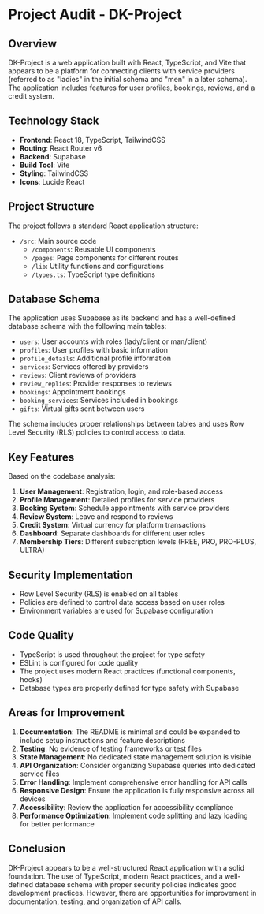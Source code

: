 # Project Audit - DK-Project

## Overview
DK-Project is a web application built with React, TypeScript, and Vite that appears to be a platform for connecting clients with service providers (referred to as "ladies" in the initial schema and "men" in a later schema). The application includes features for user profiles, bookings, reviews, and a credit system.

## Technology Stack
- **Frontend**: React 18, TypeScript, TailwindCSS
- **Routing**: React Router v6
- **Backend**: Supabase
- **Build Tool**: Vite
- **Styling**: TailwindCSS
- **Icons**: Lucide React

## Project Structure
The project follows a standard React application structure:
- `/src`: Main source code
  - `/components`: Reusable UI components
  - `/pages`: Page components for different routes
  - `/lib`: Utility functions and configurations
  - `/types.ts`: TypeScript type definitions

## Database Schema
The application uses Supabase as its backend and has a well-defined database schema with the following main tables:
- `users`: User accounts with roles (lady/client or man/client)
- `profiles`: User profiles with basic information
- `profile_details`: Additional profile information
- `services`: Services offered by providers
- `reviews`: Client reviews of providers
- `review_replies`: Provider responses to reviews
- `bookings`: Appointment bookings
- `booking_services`: Services included in bookings
- `gifts`: Virtual gifts sent between users

The schema includes proper relationships between tables and uses Row Level Security (RLS) policies to control access to data.

## Key Features
Based on the codebase analysis:
1. **User Management**: Registration, login, and role-based access
2. **Profile Management**: Detailed profiles for service providers
3. **Booking System**: Schedule appointments with service providers
4. **Review System**: Leave and respond to reviews
5. **Credit System**: Virtual currency for platform transactions
6. **Dashboard**: Separate dashboards for different user roles
7. **Membership Tiers**: Different subscription levels (FREE, PRO, PRO-PLUS, ULTRA)

## Security Implementation
- Row Level Security (RLS) is enabled on all tables
- Policies are defined to control data access based on user roles
- Environment variables are used for Supabase configuration

## Code Quality
- TypeScript is used throughout the project for type safety
- ESLint is configured for code quality
- The project uses modern React practices (functional components, hooks)
- Database types are properly defined for type safety with Supabase

## Areas for Improvement
1. **Documentation**: The README is minimal and could be expanded to include setup instructions and feature descriptions
2. **Testing**: No evidence of testing frameworks or test files
3. **State Management**: No dedicated state management solution is visible
4. **API Organization**: Consider organizing Supabase queries into dedicated service files
5. **Error Handling**: Implement comprehensive error handling for API calls
6. **Responsive Design**: Ensure the application is fully responsive across all devices
7. **Accessibility**: Review the application for accessibility compliance
8. **Performance Optimization**: Implement code splitting and lazy loading for better performance

## Conclusion
DK-Project appears to be a well-structured React application with a solid foundation. The use of TypeScript, modern React practices, and a well-defined database schema with proper security policies indicates good development practices. However, there are opportunities for improvement in documentation, testing, and organization of API calls.
